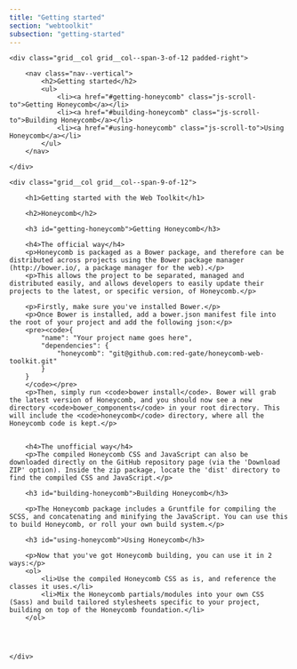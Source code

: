 ```yaml
---
title: "Getting started"
section: "webtoolkit"
subsection: "getting-started"
---
```


<div class="grid">

    <div class="grid__col grid__col--span-3-of-12 padded-right">

        <nav class="nav--vertical">
            <h2>Getting started</h2>
            <ul>
                <li><a href="#getting-honeycomb" class="js-scroll-to">Getting Honeycomb</a></li>
                <li><a href="#building-honeycomb" class="js-scroll-to">Building Honeycomb</a></li>
                <li><a href="#using-honeycomb" class="js-scroll-to">Using Honeycomb</a></li>
            </ul>
        </nav>

    </div>

    <div class="grid__col grid__col--span-9-of-12">

        <h1>Getting started with the Web Toolkit</h1>

        <h2>Honeycomb</h2>

        <h3 id="getting-honeycomb">Getting Honeycomb</h3>

        <h4>The official way</h4>
        <p>Honeycomb is packaged as a Bower package, and therefore can be distributed across projects using the Bower package manager (http://bower.io/, a package manager for the web).</p>
        <p>This allows the project to be separated, managed and distributed easily, and allows developers to easily update their projects to the latest, or specific version, of Honeycomb.</p>

        <p>Firstly, make sure you've installed Bower.</p>
        <p>Once Bower is installed, add a bower.json manifest file into the root of your project and add the following json:</p>
        <pre><code>{
            "name": "Your project name goes here",
            "dependencies": {
                "honeycomb": "git@github.com:red-gate/honeycomb-web-toolkit.git"
            }
        }
        </code></pre>
        <p>Then, simply run <code>bower install</code>. Bower will grab the latest version of Honeycomb, and you should now see a new directory <code>bower_components</code> in your root directory. This will include the <code>honeycomb</code> directory, where all the Honeycomb code is kept.</p>


        <h4>The unofficial way</h4>
        <p>The compiled Honeycomb CSS and JavaScript can also be downloaded directly on the GitHub repository page (via the 'Download ZIP' option). Inside the zip package, locate the 'dist' directory to find the compiled CSS and JavaScript.</p>

        <h3 id="building-honeycomb">Building Honeycomb</h3>

        <p>The Honeycomb package includes a Gruntfile for compiling the SCSS, and concatenating and minifying the JavaScript. You can use this to build Honeycomb, or roll your own build system.</p>

        <h3 id="using-honeycomb">Using Honeycomb</h3>

        <p>Now that you've got Honeycomb building, you can use it in 2 ways:</p>
        <ol>
            <li>Use the compiled Honeycomb CSS as is, and reference the classes it uses.</li>
            <li>Mix the Honeycomb partials/modules into your own CSS (Sass) and build tailored stylesheets specific to your project, building on top of the Honeycomb foundation.</li>
        </ol>


        

    </div>
</div>
